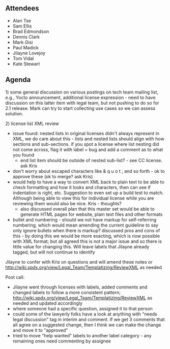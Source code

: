 ## Attendees

  - Alan Tse
  - Sam Ellis
  - Brad Edmondson
  - Dennis Clark
  - Mark Gisi
  - Paul Madick
  - Jilayne Lovejoy
  - Tom Vidal
  - Kate Stewart

## Agenda

1\) some general discussion on various postings on tech team mailing
list, e.g., Yocto announcement, additional license expression - need to
have discussion on this latter item with legal team, but not pushing to
do so for 2.1 release. Mark can try to start collecting use cases so we
can assess solution.

2\) license list XML review

  - issue found: nested lists in original licenses didn't always
    represent in XML, we do care about this - lists and nested lists
    should align with how sections and sub-sections. if you spot a
    license where list nesting did not come across, flag it with label =
    bug and add a comment as to what you found
      - end list item should be outside of nested sub-list? - see CC
        license. ask Kris
  - don't worry about escaped characters like & q u o t ; and so forth -
    ok to approve these (ok to merge? ask Kris)
  - would help to have a way to convert XML back to plain text to be
    able to check formatting and how it looks and characters, then can
    see if indentation is right, etc. Suggestion to even set up a build
    test to match. Although being able to view this for individual
    license while you are reviewing them would also be nice. Kris -
    thoughts?
      - also discussed overall plan that this master set would be able
        to generate HTML pages for website, plain text files and other
        formats
  - bullet and numbering - should we not have markup for self-referring
    numbering, which would mean amending the current guideline to say
    only ignore bullets when there is markup? discussed pros and cons of
    this - by doing this we would be more exacting, which is now
    possible with XML format; but all agreed this is not a major issue
    and so there is little value for changing this. Will leave labels
    that Jilayne already tagged, but will not continue to identify

Jilayne to confer with Kris on questions and will amend these notes or
<http://wiki.spdx.org/view/Legal_Team/Templatizing/ReviewXML> as needed

Post call:

  - Jilayne went through licenses with labels, added comments and
    changed labels to follow a more consistent pattern;
    <http://wiki.spdx.org/view/Legal_Team/Templatizing/ReviewXML> as
    needed and updated accordingly
  - where someone had a specific question, assigned it to that person
  - could some of the lawyerly folks have a look at anything with "needs
    legal discussion" tag in interim and comment. If we get 3 comments
    that all agree on a suggested change, then I think we can make the
    change and move it to "approved"
  - tried to move "help wanted" labels to another label category - any
    remaining ones need commenting by assignee
